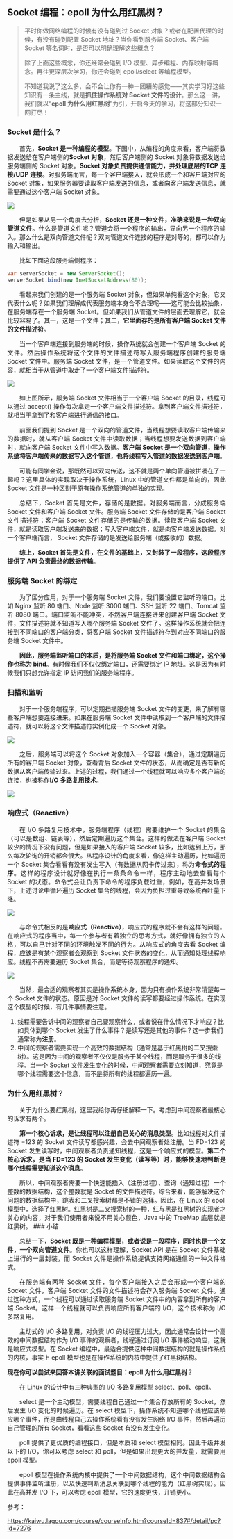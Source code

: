 ## Socket 编程：epoll 为什么用红黑树？

> 平时你做网络编程的时候有没有碰到过 Socket 对象？或者在配置代理的时候，有没有碰到配置 Socket 地址？当你看到服务端 Socket、客户端 Socket 等名词时，是否可以明确理解这些概念？
>
> 除了上面这些概念，你还经常会碰到 I/O 模型、异步编程、内存映射等概念。再往更深层次学习，你还会碰到 epoll/select 等编程模型。
>
> 不知道我说了这么多，会不会让你有一种一团糟的感觉——其实学习好这些知识有一条主线，就是**抓住操作系统对 Socket 文件的设计**。那么这一讲，我们就以“**epoll 为什么用红黑树**”为引，开启今天的学习，将这部分知识一网打尽！

### Socket 是什么？

<p style="text-align:justify; text-indent:2em">首先，<b>Socket 是一种编程的模型</b>。下图中，从编程的角度来看，客户端将数据发送给在客户端侧的<b>Socket 对象</b>，然后客户端侧的 Socket 对象将数据发送给服务端侧的 Socket 对象。<b>Socket 对象负责提供通信能力，并处理底层的TCP 连接/UDP 连接</b>。对服务端而言，每一个客户端接入，就会形成一个和客户端对应的 Socket 对象，如果服务器要读取客户端发送的信息，或者向客户端发送信息，就需要通过这个客户端 Socket 对象。

![](https://z3.ax1x.com/2021/09/13/4P8h7t.png)

<p style="text-align:justify; text-indent:2em">但是如果从另一个角度去分析，<b>Socket 还是一种文件，准确来说是一种双向管道文件</b>。什么是管道文件呢？管道会将一个程序的输出，导向另一个程序的输入。那么什么是双向管道文件呢？双向管道文件连接的程序是对等的，都可以作为输入和输出。

<p style="text-align:justify; text-indent:2em">比如下面这段服务端侧程序：

```java
var serverSocket = new ServerSocket();
serverSocket.bind(new InetSocketAddress(80));
```

<p style="text-align:justify; text-indent:2em">看起来我们创建的是一个服务端 Socket 对象，但如果单纯看这个对象，它又代表什么呢？如果我们理解成代表服务端本身合不合理呢——这可能会比较抽象，在服务端存在一个服务端 Socket。但如果我们从管道文件的层面去理解它，就会比较容易了。其一，这是一个文件；其二，<b>它里面存的是所有客户端 Socket 文件的文件描述符</b>。

<p style="text-align:justify; text-indent:2em">当一个客户端连接到服务端的时候，操作系统就会创建一个客户端 Socket 的文件。然后操作系统将这个文件的文件描述符写入服务端程序创建的服务端 Socket 文件中。服务端 Socket 文件，是一个管道文件。如果读取这个文件的内容，就相当于从管道中取走了一个客户端文件描述符。

![](https://z3.ax1x.com/2021/09/13/4PJFG8.png)

<p style="text-align:justify; text-indent:2em">如上图所示，服务端 Socket 文件相当于一个客户端 Socket 的目录，线程可以通过 accept() 操作每次拿走一个客户端文件描述符。拿到客户端文件描述符，就相当于拿到了和客户端进行通信的接口。

<p style="text-align:justify; text-indent:2em">前面我们提到 Socket 是一个双向的管道文件，当线程想要读取客户端传输来的数据时，就从客户端 Socket 文件中读取数据；当线程想要发送数据到客户端时，就向客户端 Socket 文件中写入数据。<b>客户端 Socket 是一个双向管道，操作系统将客户端传来的数据写入这个管道，也将线程写入管道的数据发送到客户端</b>。

<p style="text-align:justify; text-indent:2em">可能有同学会说，那既然可以双向传送，这不就是两个单向管道被拼凑在了一起吗？这里具体的实现取决于操作系统，Linux 中的管道文件都是单向的，因此 Socket 文件是一种区别于原有操作系统管道的单独的实现。

<p style="text-align:justify; text-indent:2em">总结下，Socket 首先是文件，存储的是数据。对服务端而言，分成服务端 Socket 文件和客户端 Socket 文件。服务端 Socket 文件存储的是客户端 Socket 文件描述符；客户端 Socket 文件存储的是传输的数据。读取客户端 Socket 文件，就是读取客户端发送来的数据；写入客户端文件，就是向客户端发送数据。对一个客户端而言， Socket 文件存储的是发送给服务端（或接收的）数据。

<p style="text-align:justify; text-indent:2em"><b>综上，Socket 首先是文件，在文件的基础上，又封装了一段程序，这段程序提供了 API 负责最终的数据传输</b>。

### 服务端 Socket 的绑定

<p style="text-align:justify; text-indent:2em">为了区分应用，对于一个服务端 Socket 文件，我们要设置它监听的端口。比如 Nginx 监听 80 端口、Node 监听 3000 端口、SSH 监听 22 端口、Tomcat 监听 8080 端口。端口监听不能冲突，不然客户端连接进来创建客户端 Socket 文件，文件描述符就不知道写入哪个服务端 Socket 文件了。这样操作系统就会把连接到不同端口的客户端分类，将客户端 Socket 文件描述符存到对应不同端口的服务端 Socket 文件中。

<p style="text-align:justify; text-indent:2em"><b>因此，服务端监听端口的本质，是将服务端 Socket 文件和端口绑定，这个操作也称为 bind</b>。有时候我们不仅仅绑定端口，还需要绑定 IP 地址。这是因为有时候我们只想允许指定 IP 访问我们的服务端程序。

### 扫描和监听

<p style="text-align:justify; text-indent:2em">对于一个服务端程序，可以定期扫描服务端 Socket 文件的变更，来了解有哪些客户端想要连接进来。如果在服务端 Socket 文件中读取到一个客户端的文件描述符，就可以将这个文件描述符实例化成一个 Socket 对象。

![](https://z3.ax1x.com/2021/09/13/4PNeqH.png)

<p style="text-align:justify; text-indent:2em">之后，服务端可以将这个 Socket 对象加入一个容器（集合），通过定期遍历所有的客户端 Socket 对象，查看背后 Socket 文件的状态，从而确定是否有新的数据从客户端传输过来。上述的过程，我们通过一个线程就可以响应多个客户端的连接，也被称作<b>I/O 多路复用技术</b>。

![](https://z3.ax1x.com/2021/09/13/4PUQ0J.png)

### 响应式（Reactive）

<p style="text-align:justify; text-indent:2em">在 I/O 多路复用技术中，服务端程序（线程）需要维护一个 Socket 的集合（可以是数组、链表等），然后定期遍历这个集合。这样的做法在客户端 Socket 较少的情况下没有问题，但是如果接入的客户端 Socket 较多，比如达到上万，那么每次轮询的开销都会很大。从程序设计的角度来看，像这样主动遍历，比如遍历一个 Socket 集合看看有没有发生写入（有数据从网卡传过来），称为<b>命令式的程序</b>。这样的程序设计就好像在执行一条条命令一样，程序主动地去查看每个 Socket 的状态。命令式会让负责下命令的程序负载过重，例如，在高并发场景下，上述讨论中循环遍历 Socket 集合的线程，会因为负担过重导致系统吞吐量下降。

![](https://z3.ax1x.com/2021/09/13/4PBFJA.png)

<p style="text-align:justify; text-indent:2em">与命令式相反的是<b>响应式（Reactive）</b>，响应式的程序就不会有这样的问题。在响应式的程序当中，每一个参与者有着独立的思考方式，就好像拥有独立的人格，可以自己针对不同的环境触发不同的行为。从响应式的角度去看 Socket 编程，应该是有某个观察者会观察到 Socket 文件状态的变化，从而通知处理线程响应。线程不再需要遍历 Socket 集合，而是等待观察程序的通知。

![](https://z3.ax1x.com/2021/09/13/4PBVQP.png)

<p style="text-align:justify; text-indent:2em">当然，最合适的观察者其实是操作系统本身，因为只有操作系统非常清楚每一个 Socket 文件的状态。原因是对 Socket 文件的读写都要经过操作系统。在实现这个模型的时候，有几件事情要注意。

1. 线程需要告诉中间的观察者自己要观察什么，或者说在什么情况下才响应？比如具体到哪个 Socket 发生了什么事件？是读写还是其他的事件？这一步我们通常称为**注册**。
2. 中间的观察者需要实现一个高效的数据结构（通常是基于红黑树的二叉搜索树）。这是因为中间的观察者不仅仅是服务于某个线程，而是服务于很多的线程。当一个 Socket 文件发生变化的时候，中间观察者需要立刻知道，究竟是哪个线程需要这个信息，而不是将所有的线程都遍历一遍。

### 为什么用红黑树？

<p style="text-align:justify; text-indent:2em">关于为什么要红黑树，这里我给你再仔细解释一下。考虑到中间观察者最核心的诉求有两个。

<p style="text-align:justify; text-indent:2em"><b>第一个核心诉求，是让线程可以注册自己关心的消息类型</b>。比如线程对文件描述符 =123 的 Socket 文件读写都感兴趣，会去中间观察者处注册。当 FD=123 的 Socket 发生读写时，中间观察者负责通知线程，这是一个响应式的模型。<b>第二个核心诉求，是当 FD=123 的 Socket 发生变化（读写等）时，能够快速地判断是哪个线程需要知道这个消息</b>。

<p style="text-align:justify; text-indent:2em">所以，中间观察者需要一个快速能插入（注册过程）、查询（通知过程）一个整数的数据结构，这个整数就是 Socket 的文件描述符。综合来看，能够解决这个问题的数据结构中，跳表和二叉搜索树都是不错的选择。因此，在 Linux 的 epoll 模型中，选择了红黑树。红黑树是二叉搜索树的一种，红与黑是红黑树的实现者才关心的内容，对于我们使用者来说不用关心颜色，Java 中的 TreeMap 底层就是红黑树。
### 小结

<p style="text-align:justify; text-indent:2em">总结一下，<b>Socket 既是一种编程模型，或者说是一段程序，同时也是一个文件，一个双向管道文件</b>。你也可以这样理解，Socket API 是在 Socket 文件基础上进行的一层封装，而 Socket 文件是操作系统提供支持网络通信的一种文件格式。

<p style="text-align:justify; text-indent:2em">在服务端有两种 Socket 文件，每个客户端接入之后会形成一个客户端的 Socket 文件，客户端 Socket 文件的文件描述符会存入服务端 Socket 文件。通过这种方式，一个线程可以通过读取服务端 Socket 文件中的内容拿到所有的客户端 Socket。这样一个线程就可以负责响应所有客户端的 I/O，这个技术称为 I/O 多路复用。

<p style="text-align:justify; text-indent:2em">主动式的 I/O 多路复用，对负责 I/O 的线程压力过大，因此通常会设计一个高效的中间数据结构作为 I/O 事件的观察者，线程通过订阅 I/O 事件被动响应，这就是响应式模型。在 Socket 编程中，最适合提供这种中间数据结构的就是操作系统的内核，事实上 epoll 模型也是在操作系统的内核中提供了红黑树结构。

<b>现在你可以尝试来回答本讲关联的面试题目：epoll 为什么用红黑树</b>？

<p style="text-align:justify; text-indent:2em">在 Linux 的设计中有三种典型的 I/O 多路复用模型 select、poll、epoll。

<p style="text-align:justify; text-indent:2em">select 是一个主动模型，需要线程自己通过一个集合存放所有的 Socket，然后发生 I/O 变化的时候遍历。在 select 模型下，操作系统不知道哪个线程应该响应哪个事件，而是由线程自己去操作系统看有没有发生网络 I/O 事件，然后再遍历自己管理的所有 Socket，看看这些 Socket 有没有发生变化。

<p style="text-align:justify; text-indent:2em">poll 提供了更优质的编程接口，但是本质和 select 模型相同。因此千级并发以下的 I/O，你可以考虑 select 和 poll，但是如果出现更大的并发量，就需要用 epoll 模型。

<p style="text-align:justify; text-indent:2em">epoll 模型在操作系统内核中提供了一个中间数据结构，这个中间数据结构会提供事件监听注册，以及快速判断消息关联到哪个线程的能力（红黑树实现）。因此在高并发 I/O 下，可以考虑 epoll 模型，它的速度更快，开销更小。





参考：

https://kaiwu.lagou.com/course/courseInfo.htm?courseId=837#/detail/pc?id=7276